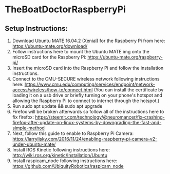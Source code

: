 # TheBoatDoctorRaspberryPi

## Setup Instructions:
1.  Download Ubuntu MATE 16.04.2 (Xenial) for the Raspberry Pi from here: https://ubuntu-mate.org/download/
2.  Follow instructions here to mount the Ubuntu MATE img onto the microSD card for the Raspberry Pi: https://ubuntu-mate.org/raspberry-pi/
3.  Insert the microSD card into the Raspberry Pi and follow the installation instructions.
4.  Connect to the CMU-SECURE wireless network following instructions here: https://www.cmu.edu/computing/services/endpoint/network-access/wireless/how-to/connect.html (You can install the certificate by loading it on a usb drive or briefly turning on your phone's hotspot and allowing the Raspberry Pi to connect to internet through the hotspot.)
5.  Run sudo apt update && sudo apt upgrade
6.  Firefox will be broken afterwards so follow all of the instructions here to fix firefox: https://steemit.com/technology/@neuromancer/fix-crashing-firefox-after-update-on-linux-systems-by-downgrading-the-fast-and-simple-method
7.  Next, follow this guide to enable to Raspberry Pi Camera: https://larrylisky.com/2016/11/24/enabling-raspberry-pi-camera-v2-under-ubuntu-mate/
8.  Install ROS Kinetic following instructions here: http://wiki.ros.org/kinetic/Installation/Ubuntu
9.  Install raspicam\_node following instructions here: https://github.com/UbiquityRobotics/raspicam_node

